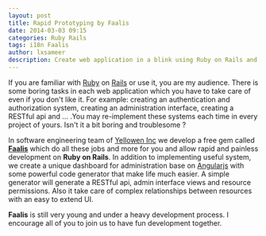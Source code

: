 ```yaml
---
layout: post
title: Rapid Prototyping by Faalis
date: 2014-03-03 09:15
categories: Ruby Rails
tags: i18n Faalis
author: lxsameer
description: Create web application in a blink using Ruby on Rails and Faalis
---
```

If you are familiar with [Ruby](https://www.ruby-lang.org/en/) on [Rails](http://rubyonrails.org/) or use it, you are my audience. There is some boring tasks in each web application which you have
to take care of even if you don't like it. For example: creating an authentication and authorization system, creating an administration interface,
creating a RESTful api and ... .You may re-implement these systems each time in every project of yours. Isn't it a bit boring and troublesome ?

In software engineering team of [Yellowen Inc](http://www.Yellowen.com) we develop a free gem called **[Faalis](http://github.com/Yellowen/Faalis)**
which do all these jobs and more for you and allow rapid and painless development on **Ruby on Rails**. In addition to implementing useful system,
we create a unique dashboard for administration base on [Angularjs](http://angularjs.org) with some powerful code generator that make life much easier. A simple generator
will generate a RESTful api, admin interface views and resource permissions. Also it take care of complex relationships between resources with an easy
to extend UI.

**Faalis** is still very young and under a heavy development process. I encourage all of you to join us to have fun development together.
